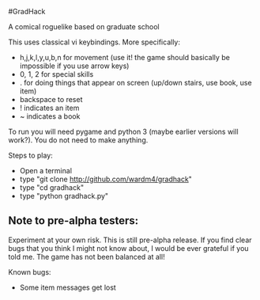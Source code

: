 #GradHack

A comical roguelike based on graduate school

This uses classical vi keybindings. More specifically:

* h,j,k,l,y,u,b,n for movement (use it! the game should basically be impossible if you use arrow keys)
* 0, 1, 2 for special skills
* . for doing things that appear on screen (up/down stairs, use book, use item)
* backspace to reset
* ! indicates an item
* ~ indicates a book

To run you will need pygame and python 3 (maybe earlier versions will work?). You do not need to make anything. 

Steps to play:

* Open a terminal
* type "git clone http://github.com/wardm4/gradhack" 
* type "cd gradhack"
* type "python gradhack.py"

## Note to pre-alpha testers:

Experiment at your own risk. This is still pre-alpha release. If you find clear bugs that you think I might not know about, I would be ever grateful if you told me. The game has not been balanced at all!

Known bugs:

* Some item messages get lost

